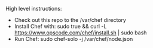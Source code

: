 High level instructions:

* Check out this repo to the /var/chef directory
* Install Chef with:
 sudo true && curl -L https://www.opscode.com/chef/install.sh | sudo bash
* Run Chef: sudo chef-solo -j /var/chef/node.json
